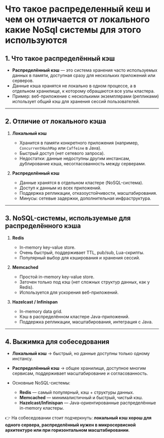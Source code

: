 # Что такое распределенный кеш и чем он отличается от локального какие NoSql системы для этого используются

## 1. Что такое распределённый кэш

* **Распределённый кэш** — это система хранения часто используемых данных в памяти, доступная сразу для нескольких приложений или серверов.
* Данные кэша хранятся не локально в одном процессе, а в отдельном хранилище, к которому обращаются все узлы кластера.
* Пример: веб-приложение с несколькими экземплярами (репликами) использует общий кэш для хранения сессий пользователей.

---

## 2. Отличие от локального кэша

1. **Локальный кэш**

    * Хранится в памяти конкретного приложения (например, `ConcurrentHashMap` или `Caffeine` в Java).
    * Быстрый доступ (нет сетевого запроса).
    * Недостатки: данные недоступны другим инстансам, дублирование кэша, несогласованность между серверами.

2. **Распределённый кэш**

    * Данные хранятся в отдельном кластере (NoSQL-система).
    * Доступ к данным из всех приложений.
    * Поддержка репликации, отказоустойчивости, масштабирования.
    * Минусы: сетевые задержки, дополнительная инфраструктура.

---

## 3. NoSQL-системы, используемые для распределённого кэша

1. **Redis**

    * In-memory key-value store.
    * Очень быстрый, поддерживает TTL, pub/sub, Lua-скрипты.
    * Популярный выбор для кэширования и хранения сессий.

2. **Memcached**

    * Простой in-memory key-value store.
    * Заточен только под кэш (нет сложных структур данных, как у Redis).
    * Используется для ускорения веб-приложений.

3. **Hazelcast / Infinispan**

    * In-memory data grid.
    * Кэш в распределённом кластере Java-приложений.
    * Поддержка репликации, масштабирования, интеграция с Java.

---

## 4. Выжимка для собеседования

* **Локальный кэш** → быстрый, но данные доступны только одному инстансу.
* **Распределённый кэш** → общее хранилище, доступное многим сервисам, поддерживает масштабирование и согласованность.
* Основные NoSQL-системы:

    * **Redis** — самый популярный, кэш + структуры данных.
    * **Memcached** — минималистичный и быстрый, чистый кэш.
    * **Hazelcast/Infinispan** — Java-ориентированные распределённые in-memory кластеры.

👉 На собеседовании стоит подчеркнуть: **локальный кэш хорош для одного сервера, распределённый нужен в микросервисной архитектуре или при горизонтальном масштабировании**.
